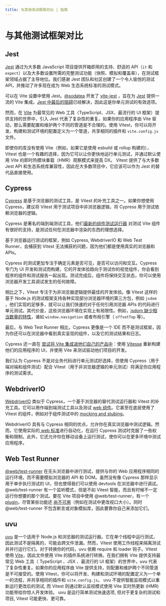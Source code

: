 ```yaml
---
title: 与其他测试框架对比 | 指南
---
```


# 与其他测试框架对比

## Jest

[Jest](https://jestjs.io/) 通过为大多数 JavaScript 项目提供开箱即用的支持、舒适的 API（`it` 和 `expect`）以及大多数设置所需的完整测试功能（快照、模拟和覆盖率），在测试框架领域占据了主导地位。我们感谢 Jest 团队和社区创建了一个令人愉悦的测试 API，并推动了许多现在成为 Web 生态系统标准的测试模式。

可以在 Vite 设置中使用 Jest。[@sodatea](https://twitter.com/haoqunjiang) 开发了 [vite-jest](https://github.com/sodatea/vite-jest#readme) ，旨在为 [Jest](https://jestjs.io/) 提供一流的 Vite 集成。[Jest 中最后的阻碍](https://github.com/sodatea/vite-jest/blob/main/packages/vite-jest/README.md#vite-jest)已经解决，因此这是你单元测试的有效选项。

然而，在 [Vite](https://vitejs.dev) 为最常见的 Web 工具（TypeScript、JSX、最流行的 UI 框架）提供支持的世界中，引入 Jest 代表了复杂性的重复。如果你的应用程序由 Vite 驱动，那么需要配置和维护两个不同的管道是不合理的。使用 Vitest，你可以将开发、构建和测试环境的配置定义为一个管道，共享相同的插件和 `vite.config.js` 文件。

即使你的库没有使用 Vite（例如，如果它是使用 esbuild 或 rollup 构建的），Vitest 也是一个有趣的选择，因为它可以让你更快地运行单元测试，并通过默认使用 Vite 的即时热模块重载（HMR）观察模式来提高 DX。 Vitest 提供了与大多数 Jest API 和生态系统库兼容性，因此在大多数项目中，它应该可以作为 Jest 的替代品直接使用。

## Cypress

[Cypress](https://www.cypress.io/) 是基于浏览器的测试工具，是 Vitest 的补充工具之一。如果你想使用 Cypress，建议将 Vitest 用于测试项目中非浏览器逻辑，将 Cypress 用于测试依赖浏览器的逻辑。

Cypress 是著名的端到端测试工具，他们[最新的组件测试运行器](https://on.cypress.io/component) 对测试 Vite 组件有很好的支持，是测试任何在浏览器中渲染的东西的理想选择。

基于浏览器运行测试的框架，例如 Cypress, WebdriverIO 和 Web Test Runner，会捕获到 Vitest 无法捕获的问题，因为他们都是使用真实的浏览器和 APIs。

Cypress 的测试更加专注于确定元素是否可见，是否可以访问和交互。Cypress 专门为 UI 开发和测试而构建，它的开发体验趋向于测试你的视觉组件，你会看到程序的组件和测试报告一起出现。测试完成后，组件将保持交互状态，你可以使用浏览器开发工具调试发生的任何故障。

相比之下，Vitest 专注于为非浏览器逻辑提供最佳的开发体验。像 Vitest 这样的基于 Node.js 的测试框架支持各种实现部分浏览器环境的第三方包，例如 `jsdom` ，他们实现的足够多，就可以让我们快速的对于任何引用浏览器 APIs 的代码进行单元测试。其代价是，这些浏览器环境在实现上有局限性。例如，[jsdom 缺少相当数量的特性](https://github.com/jsdom/jsdom/issues?q=is%3Aissue+is%3Aopen+sort%3Acomments-desc)，诸如 `window.navigation` 或者布局引擎（ `offsetTop` 等）。

最后，与 Web Test Runner 相比，Cypress 更像是一个 IDE 而不是测试框架，因为你还可以在浏览器中看到真实呈现的组件，以及它的测试结果和日志。

Cypress 还一直在 [尝试将 Vite 集成进他们自己的产品中](https://www.youtube.com/watch?v=7S5cbY8iYLk)：使用 [Vitesse](https://github.com/antfu/vitesse) 重新构建他们的应用程序的 UI，并使用 Vite 来测试驱动他们项目的开发。

我们认为 Cypress 不是对业务代码进行单元测试好选择，但使用 Cypress（用于端对端和组件测试）配合 Vitest（用于非浏览器逻辑的单元测试）将满足你应用程序的测试需求。

## WebdriverIO

[WebdriverIO](https://webdriver.io/) 类似于 Cypress，一个基于浏览器的替代测试运行器和 Vitest 的补充工具。它可以用作端到端测试工具以及测试 [web 组件](https://webdriver.io/docs/component-testing)。它甚至在底层使用了 Vitest 的组件，例如对于组件测试中的 [mocking and stubing](https://webdriver.io/docs/mocksandspies/)。

WebdriverIO 具有与 Cypress 相同的优点，允许你在真实浏览器中测试逻辑。然而，它使用实际的[ web 标准](https://w3c.github.io/webdriver/)进行自动化，在运行 Cypress 测试时克服了一些权衡和限制。此外，它还允许你在移动设备上运行测试，使你可以在更多环境中测试应用程序。

## Web Test Runner

[@web/test-runner](https://modern-web.dev/docs/test-runner/overview/) 在无头浏览器中进行测试，提供与你的 Web 应用程序相同的运行环境，而不需要模拟浏览器的 API 和 DOM。虽然没有像 Cypress 那样显示用于单步执行测试的 UI，但也使得我们可以使用 devtools 在浏览器中进行调试。@web/test-runner 有一个监听模式，但是不如 Vitest 智能，而且有时候不一定运行你想要的那个测试。要在 Vite 项目中使用 @web/test-runner，有一个 [plugin](https://github.com/material-svelte/vite-web-test-runner-plugin)，尽管某些功能还 [尚不可用](https://github.com/material-svelte/vite-web-test-runner-plugin/issues/11)（例如在测试中更改视口大小）。同时 @web/test-runner 不包含断言或对象模拟库，因此要靠你自己来添加它们。

## uvu

[uvu](https://github.com/lukeed/uvu) 是一个适用于 Node.js 和浏览器的测试运行器。它在单个线程中运行测试，因此测试不是隔离的，可能会跨文件泄漏。然而，Vitest 使用工作线程来隔离测试并并行运行它们。对于转换你的代码，uvu 依赖 require 和 loader 钩子。Vitest 使用 [Vite](https://vitejs.dev)，因此文件使用 Vite 的插件系统进行转换。在我们拥有 Vite 提供支持最常见 Web 工具（ TypeScript 、JSX 、最流行的 UI 框架）的世界中，uvu 代表了复杂性重复。如果你的应用程序由 Vite 提供支持，则配置和维护两个不同管道是不可接受的。使用 Vitest，你可以将开发、构建和测试环境的配置定义为一个单一的流程，并共享相同的插件和 `vite.config.js`。 uvu 不提供智能监视模式以重新运行更改后的测试, 而 Vitest 则通过默认监视模式使用 Vite 实时热更新 (HMR) 功能带给你惊人开发体验。 uvu 是运行简单测试快速选项, 但对于更复杂的测试和项目, Vitest 可能更快、更可靠。
